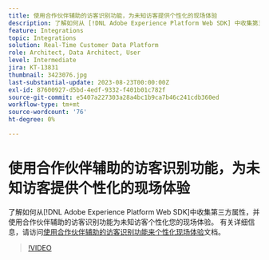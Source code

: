 ```yaml
---
title: 使用合作伙伴辅助的访客识别功能，为未知访客提供个性化的现场体验
description: 了解如何从 [!DNL Adobe Experience Platform Web SDK] 中收集第三方属性，并使用合作伙伴辅助的访客识别功能为未知访客个性化您的现场体验。
feature: Integrations
topic: Integrations
solution: Real-Time Customer Data Platform
role: Architect, Data Architect, User
level: Intermediate
jira: KT-13831
thumbnail: 3423076.jpg
last-substantial-update: 2023-08-23T00:00:00Z
exl-id: 87600927-d5bd-4edf-9332-f401b01c782f
source-git-commit: e5407a227303a28a4bc1b9ca7b46c241cdb360ed
workflow-type: tm+mt
source-wordcount: '76'
ht-degree: 0%

---
```


# 使用合作伙伴辅助的访客识别功能，为未知访客提供个性化的现场体验

了解如何从[!DNL Adobe Experience Platform Web SDK]中收集第三方属性，并使用合作伙伴辅助的访客识别功能为未知访客个性化您的现场体验。 有关详细信息，请访问[使用合作伙伴辅助的访客识别功能来个性化现场体验](https://experienceleague.adobe.com/docs/experience-platform/rtcdp/use-cases/partner-data/onsite-personalization.html)文档。

>[!VIDEO](https://video.tv.adobe.com/v/3423076/?learn=on)
